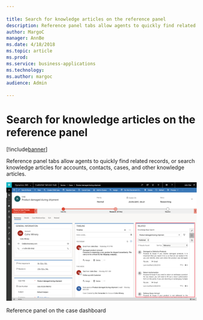 ```yaml
---

title: Search for knowledge articles on the reference panel
description: Reference panel tabs allow agents to quickly find related records, or search knowledge articles for accounts, contacts, cases, and other knowledge articles.
author: MargoC
manager: AnnBe
ms.date: 4/18/2018
ms.topic: article
ms.prod: 
ms.service: business-applications
ms.technology: 
ms.author: margoc
audience: Admin

---
```

#  Search for knowledge articles on the reference panel


[!include[banner](../../../../includes/banner.md)]

Reference panel tabs allow agents to quickly find related records, or search
knowledge articles for accounts, contacts, cases, and other knowledge articles.

![A screenshot of the reference panel on the case dashboard](media/search-knowledge-articles-on-reference-panel-1.png "A screenshot of the reference panel on the case dashboard")
<!-- picture -->


Reference panel on the case dashboard



